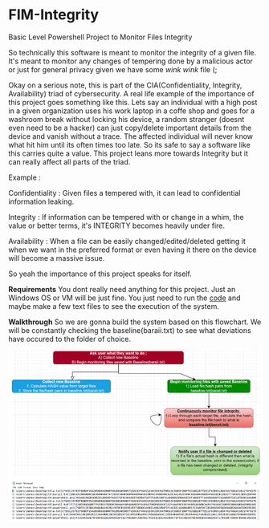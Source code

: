 # FIM-Integrity
Basic Level Powershell Project to Monitor Files Integrity

So technically this software is meant to monitor the integrity of a given file. It's meant to monitor any changes of tempering done by a malicious actor or just for general privacy given we have some *wink wink* file (;

Okay on a serious note, this is part of the CIA(Confidentiality, Integrity, Availability) triad of cybersecurity. A real life example of the importance of this project goes something like this. Lets say an individual with a high post in a given organization uses his work laptop in a coffe shop and goes for a washroom break without locking his device, a random stranger (doesnt even need to be a hacker) can just copy/delete important details from the device and vanish without a trace. The affected individual will never know what hit him until its often times too late. So its safe to say a software like this carries quite a value. This project leans more towards Integrity but it can really affect all parts of the triad. 

Example :

Confidentiality : Given files a tempered with, it can lead to confidential information leaking.

Integrity : If information can be tempered with or change in a whim, the value or better terms, it's INTEGRITY becomes heavily under fire. 

Availability : When a file can be easily changed/edited/deleted getting it when we want in the preferred format or even having it there on the device will become a massive issue.

So yeah the importance of this project speaks for itself.

**Requirements**
You dont really need anything for this project. Just an Windows OS or VM will be just fine. You just need to run the [code](https://github.com/Maverick1102/FIM-Integrity/blob/main/powershell.ps1) and maybe make a few text files to see the execution of the system.


**Walkthrough**
So we are gonna build the system based on this flowchart. We will be constantly checking the baseline(baraii.txt) to see what deviations have occured to the folder of choice. 

![](FIM.png)
